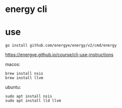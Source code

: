 # energy cli

# use

```
go install github.com/energye/energy/v2/cmd/energy
```

https://energye.github.io/course/cli-use-instructions

macos:
```
brew install nsis
brew install llvm
```

ubuntu:
```
sudo apt install nsis
sudo apt install lld llvm
```
